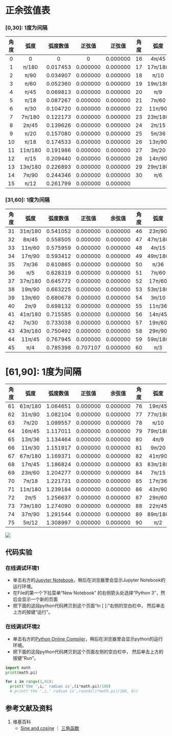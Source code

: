 # 正余弦值表

### [0,30]: 1度为间隔

|   角度  |  弧度  |  弧度数值  |  正弦值 |  正弦值 |   角度  |  弧度  |  弧度数值 |  正弦值 |  余弦值 |
| :----: | :----: | :------: | :----: | :----: | :----: | :----: | :------: |:-----: | :----: |
|    0   |   0    |    0     |   0    |0.000000|   16   | 4π/45  | 0.279253 |0.000000|0.000000|
|    1   | π/180  | 0.017453 |0.000000|0.000000|   17   | 17π/180| 0.296706 |0.000000|0.000000|
|    2   | π/90   | 0.034907 |0.000000|0.000000|   18   | π/10   | 0.314159 |0.000000|0.000000|
|    3   | π/60   | 0.052360 |0.000000|0.000000|   19   | 19π/180| 0.331613 |0.000000|0.000000|
|    4   | π/45   | 0.069813 |0.000000|0.000000|   20   | π/9    | 0.349066 |0.000000|0.000000|
|    5   | π/18   | 0.087267 |0.000000|0.000000|   21   | 7π/60  | 0.366519 |0.000000|0.000000|
|    6   | π/30   | 0.104720 |0.000000|0.000000|   22   | 11π/90 | 0.383972 |0.000000|0.000000|
|    7   | 7π/180 | 0.122173 |0.000000|0.000000|   23   | 23π/180| 0.401426 |0.000000|0.000000|
|    8   | 2π/45  | 0.139626 |0.000000|0.000000|   24   | 2π/15  | 0.418879 |0.000000|0.000000|
|    9   | π/20   | 0.157080 |0.000000|0.000000|   25   | 5π/36  | 0.436332 |0.000000|0.000000|
|   10   | π/18   | 0.174533 |0.000000|0.000000|   26   | 13π/90 | 0.453786 |0.000000|0.000000|
|   11   | 11π/180| 0.191986 |0.000000|0.000000|   27   | 3π/20  | 0.471239 |0.000000|0.000000|
|   12   | π/15   | 0.209440 |0.000000|0.000000|   28   | 14π/90 | 0.488692 |0.000000|0.000000|
|   13   | 13π/180| 0.226893 |0.000000|0.000000|   29   | 29π/180| 0.506146 |0.000000|0.000000|
|   14   | 7π/90  | 0.244346 |0.000000|0.000000|   30   | π/6    | 0.523599 |   0.5  |0.000000|
|   15   | π/12   | 0.261799 |0.000000|0.000000|

### [31,60]: 1度为间隔

|   角度  |  弧度  |  弧度数值  |  正弦值 |  余弦值 |   角度  |  弧度  |  弧度数值 |  正弦值 |  余弦值 |
| :----: | :----: | :------: | :----: | :----: | :----: | :----: | :------: |:-----: | :----: |
|   31   | 31π/180| 0.541052 |0.000000|0.000000|   46   | 23π/90 | 0.802852 |0.000000|0.000000|
|   32   | 8π/45  | 0.558505 |0.000000|0.000000|   47   | 47π/180| 0.820305 |0.000000|0.000000|
|   33   | 11π/60 | 0.575959 |0.000000|0.000000|   48   | 4π/15  | 0.837758 |0.000000|0.000000|
|   34   | 17π/90 | 0.593412 |0.000000|0.000000|   49   | 49π/180| 0.855211 |0.000000|0.000000|
|   35   | 7π/36  | 0.610865 |0.000000|0.000000|   50   | π/36   | 0.872665 |0.000000|0.000000|
|   36   | π/5    | 0.628319 |0.000000|0.000000|   51   | 7π/60  | 0.890118 |0.000000|0.000000|
|   37   | 37π/180| 0.645772 |0.000000|0.000000|   52   | 17π/60 | 0.907571 |0.000000|0.000000|
|   38   | 19π/90 | 0.663225 |0.000000|0.000000|   53   | 53π/180| 0.925025 |0.000000|0.000000|
|   39   | 13π/60 | 0.680678 |0.000000|0.000000|   54   | 3π/10  | 0.942478 |0.000000|0.000000|
|   40   | 2π/9   | 0.698132 |0.000000|0.000000|   55   | 11π/36 | 0.959931 |0.000000|0.000000|
|   41   | 41π/180| 0.715585 |0.000000|0.000000|   56   | 14π/45 | 0.977384 |0.000000|0.000000|
|   42   | 7π/30  | 0.733038 |0.000000|0.000000|   57   | 19π/60 | 0.994838 |0.000000|0.000000|
|   43   | 43π/180| 0.750492 |0.000000|0.000000|   58   | 29π/90 | 1.012291 |0.000000|0.000000|
|   44   | 11π/45 | 0.767945 |0.000000|0.000000|   59   | 59π/180| 1.029744 |0.000000|0.000000|
|   45   | π/4    | 0.785398 |0.707107|0.000000|   60   | π/3    | 1.047198 |0.866025|0.000000|

# [61,90]: 1度为间隔

|   角度  |  弧度  |  弧度数值  |  正弦值 |  余弦值 |   角度  |  弧度  |  弧度数值 |  正弦值 |  余弦值 |
| :----: | :----: | :------: | :----: | :----: | :----: | :----: | :------: |:-----: | :----: |
|   61   | 61π/180| 1.064651 |0.000000|0.000000|   76   | 19π/45 | 1.326450 |0.000000|0.000000|
|   62   | 31π/90 | 1.082104 |0.000000|0.000000|   77   | 77π/180| 1.343904 |0.000000|0.000000|
|   63   | 7π/20  | 1.099557 |0.000000|0.000000|   78   | π/10   | 1.361357 |0.000000|0.000000|
|   64   | 16π/45 | 1.117011 |0.000000|0.000000|   79   | 79π/180| 1.378810 |0.000000|0.000000|
|   65   | 13π/36 | 1.134464 |0.000000|0.000000|   80   | 4π/9   | 1.396263 |0.000000|0.000000|
|   66   | 11π/30 | 1.151917 |0.000000|0.000000|   81   | 9π/20  | 1.413717 |0.000000|0.000000|
|   67   | 67π/180| 1.169371 |0.000000|0.000000|   82   | 41π/90 | 1.431170 |0.000000|0.000000|
|   68   | 17π/45 | 1.186824 |0.000000|0.000000|   83   | 83π/180| 1.448623 |0.000000|0.000000|
|   69   | 23π/60 | 1.204277 |0.000000|0.000000|   84   | 7π/15  | 1.466077 |0.000000|0.000000|
|   70   | 7π/18  | 1.221731 |0.000000|0.000000|   85   | 17π/36 | 1.483530 |0.000000|0.000000|
|   71   | 11π/180| 1.239184 |0.000000|0.000000|   86   | 43π/90 | 1.500983 |0.000000|0.000000|
|   72   | 2π/5   | 1.256637 |0.000000|0.000000|   87   | 29π/60 | 1.518436 |0.000000|0.000000|
|   73   | 73π/180| 1.274090 |0.000000|0.000000|   88   | 22π/45 | 1.535890 |0.000000|0.000000|
|   74   | 37π/90 | 1.291544 |0.000000|0.000000|   89   | 89π/180| 1.553343 |0.000000|0.000000|
|   75   | 5π/12  | 1.308997 |0.000000|0.000000|   90   | π/2    | 1.570796 |    1   |0.000000|

![](/images/欧几里得几何/三角学/正余弦值表/正余弦值表/1a1.jpg)

## 代码实验

### 在线调试环境1

- 单击右方的[Jupyter Notebook](https://mybinder.org/v2/gh/ipython/ipython-in-depth/master?filepath=binder/Index.ipynb)，稍后在浏览器里会显示Jupyter Notebook的运行环境。
- 在File的第一个下拉菜单“New Notebook” 的右侧箭头处选择“Python 3”，然后会显示一个新的页面
- 把下面的这段python代码拷贝到这个页面“In [ ]:”右侧的空白栏中， 然后单击上方的按键“运行”。

### 在线调试环境2

- 单击右方的[Python Online Compiler](https://trinket.io/python3/a5bd54189b)，稍后在浏览器里会显示python的运行环境。
- 把下面的这段python代码拷贝到这个页面左侧的空白栏中， 然后单击上方的按键“Run”。

```python
import math
print(math.pi)

for i in range(1,91):
  print('the ',i,' radian is',(i*math.pi)/180)
  # print('the ',i,' radian is',round((i*math.pi)/180, 6))
```

## 参考文献及资料

1. 维基百科
	- [Sine and cosine](https://en.wikipedia.org/wiki/Sine) ｜ [三角函数](https://en.wikipedia.org/wiki/三角函数)
